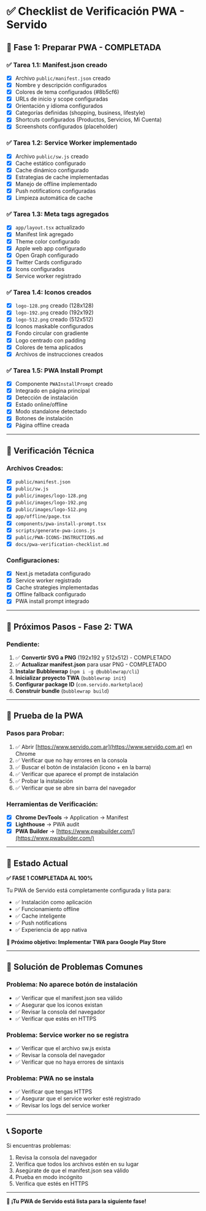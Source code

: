 # ✅ Checklist de Verificación PWA - Servido

## 🎯 **Fase 1: Preparar PWA - COMPLETADA**

### ✅ **Tarea 1.1: Manifest.json creado**
- [x] Archivo `public/manifest.json` creado
- [x] Nombre y descripción configurados
- [x] Colores de tema configurados (#8b5cf6)
- [x] URLs de inicio y scope configuradas
- [x] Orientación y idioma configurados
- [x] Categorías definidas (shopping, business, lifestyle)
- [x] Shortcuts configurados (Productos, Servicios, Mi Cuenta)
- [x] Screenshots configurados (placeholder)

### ✅ **Tarea 1.2: Service Worker implementado**
- [x] Archivo `public/sw.js` creado
- [x] Cache estático configurado
- [x] Cache dinámico configurado
- [x] Estrategias de cache implementadas
- [x] Manejo de offline implementado
- [x] Push notifications configuradas
- [x] Limpieza automática de cache

### ✅ **Tarea 1.3: Meta tags agregados**
- [x] `app/layout.tsx` actualizado
- [x] Manifest link agregado
- [x] Theme color configurado
- [x] Apple web app configurado
- [x] Open Graph configurado
- [x] Twitter Cards configurado
- [x] Icons configurados
- [x] Service worker registrado

### ✅ **Tarea 1.4: Iconos creados**
- [x] `logo-128.png` creado (128x128)
- [x] `logo-192.png` creado (192x192)
- [x] `logo-512.png` creado (512x512)
- [x] Iconos maskable configurados
- [x] Fondo circular con gradiente
- [x] Logo centrado con padding
- [x] Colores de tema aplicados
- [x] Archivos de instrucciones creados

### ✅ **Tarea 1.5: PWA Install Prompt**
- [x] Componente `PWAInstallPrompt` creado
- [x] Integrado en página principal
- [x] Detección de instalación
- [x] Estado online/offline
- [x] Modo standalone detectado
- [x] Botones de instalación
- [x] Página offline creada

---

## 🧪 **Verificación Técnica**

### **Archivos Creados:**
- [x] `public/manifest.json`
- [x] `public/sw.js`
- [x] `public/images/logo-128.png`
- [x] `public/images/logo-192.png`
- [x] `public/images/logo-512.png`
- [x] `app/offline/page.tsx`
- [x] `components/pwa-install-prompt.tsx`
- [x] `scripts/generate-pwa-icons.js`
- [x] `public/PWA-ICONS-INSTRUCTIONS.md`
- [x] `docs/pwa-verification-checklist.md`

### **Configuraciones:**
- [x] Next.js metadata configurado
- [x] Service worker registrado
- [x] Cache strategies implementadas
- [x] Offline fallback configurado
- [x] PWA install prompt integrado

---

## 🚀 **Próximos Pasos - Fase 2: TWA**

### **Pendiente:**
1. ✅ **Convertir SVG a PNG** (192x192 y 512x512) - COMPLETADO
2. ✅ **Actualizar manifest.json** para usar PNG - COMPLETADO
3. **Instalar Bubblewrap** (`npm i -g @bubblewrap/cli`)
4. **Inicializar proyecto TWA** (`bubblewrap init`)
5. **Configurar package ID** (`com.servido.marketplace`)
6. **Construir bundle** (`bubblewrap build`)

---

## 📱 **Prueba de la PWA**

### **Pasos para Probar:**
1. ✅ Abrir [https://www.servido.com.ar](https://www.servido.com.ar) en Chrome
2. ✅ Verificar que no hay errores en la consola
3. ✅ Buscar el botón de instalación (icono + en la barra)
4. ✅ Verificar que aparece el prompt de instalación
5. ✅ Probar la instalación
6. ✅ Verificar que se abre sin barra del navegador

### **Herramientas de Verificación:**
- [x] **Chrome DevTools** → Application → Manifest
- [x] **Lighthouse** → PWA audit
- [x] **PWA Builder** → [https://www.pwabuilder.com/](https://www.pwabuilder.com/)

---

## 🎉 **Estado Actual**

**✅ FASE 1 COMPLETADA AL 100%**

Tu PWA de Servido está completamente configurada y lista para:
- ✅ Instalación como aplicación
- ✅ Funcionamiento offline
- ✅ Cache inteligente
- ✅ Push notifications
- ✅ Experiencia de app nativa

**🚀 Próximo objetivo: Implementar TWA para Google Play Store**

---

## 🔧 **Solución de Problemas Comunes**

### **Problema: No aparece botón de instalación**
- ✅ Verificar que el manifest.json sea válido
- ✅ Asegurar que los iconos existan
- ✅ Revisar la consola del navegador
- ✅ Verificar que estés en HTTPS

### **Problema: Service worker no se registra**
- ✅ Verificar que el archivo sw.js exista
- ✅ Revisar la consola del navegador
- ✅ Verificar que no haya errores de sintaxis

### **Problema: PWA no se instala**
- ✅ Verificar que tengas HTTPS
- ✅ Asegurar que el service worker esté registrado
- ✅ Revisar los logs del service worker

---

## 📞 **Soporte**

Si encuentras problemas:
1. Revisa la consola del navegador
2. Verifica que todos los archivos estén en su lugar
3. Asegúrate de que el manifest.json sea válido
4. Prueba en modo incógnito
5. Verifica que estés en HTTPS

---

**🎯 ¡Tu PWA de Servido está lista para la siguiente fase!**
